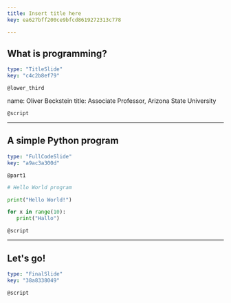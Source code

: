 ```yaml
---
title: Insert title here
key: ea627bff200ce9bfcd8619272313c778

---
```

## What is programming?

```yaml
type: "TitleSlide"
key: "c4c2b8ef79"
```

`@lower_third`

name: Oliver Beckstein
title: Associate Professor, Arizona State University


`@script`



---
## A simple Python program

```yaml
type: "FullCodeSlide"
key: "a9ac3a300d"
```

`@part1`
```python
# Hello World program

print("Hello World!")

for x in range(10):
   print("Hallo")
```


`@script`



---
## Let's go!

```yaml
type: "FinalSlide"
key: "38a8338049"
```

`@script`


